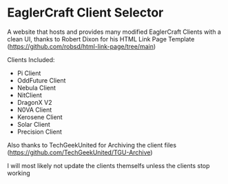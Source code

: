 # EaglerCraft Client Selector

A website that hosts and provides many modified EaglerCraft Clients with a clean UI, thanks to Robert Dixon for his HTML Link Page Template (https://github.com/robsd/html-link-page/tree/main)

Clients Included:

* Pi Client
* OddFuture Client
* Nebula Client
* NitClient
* DragonX V2
* N0VA Client
* Kerosene Client
* Solar Client
* Precision Client

Also thanks to TechGeekUnited for Archiving the client files (https://github.com/TechGeekUnited/TGU-Archive)

I will most likely not update the clients themselfs unless the clients stop working
